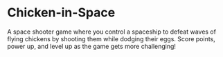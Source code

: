 # Chicken-in-Space
A space shooter game where you control a spaceship to defeat waves of flying chickens by shooting them while dodging their eggs. Score points, power up, and level up as the game gets more challenging!
